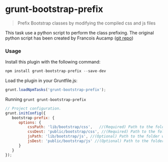 grunt-bootstrap-prefix
================

> Prefix Bootstrap classes by modifying the compiled css and js files

This task use a python script to perform the class prefixing.
The original python script has been created by Francois Aucamp ([git repo](https://github.com/faucamp/bootstrap_namespace_prefixer))


### Usage
Install this plugin with the following command:

```js
npm install grunt-bootstrap-prefix --save-dev
```

Load the plugin in your Gruntfile.js:

```js
grunt.loadNpmTasks('grunt-bootstrap-prefix');
```

Running `grunt grunt-bootstrap-prefix`

```js
// Project configuration.
grunt.initConfig({
   bootstrap-prefix: {
      options: {
          cssPath: 'lib/bootstrap/css',   //(Required) Path to the folder where are located the bootstrap CSS files
          cssDest: 'public/bootstrap/css', //(Required) Path to the folder where will be created the prefixed CSS files
          jsPath: 'lib/bootstrap/js', //(Optional) Path to the folder where are located the bootstrap JS files
          jsDest: 'public/bootstrap/js' //(Optional) Path to the folder where will be created the prefixed JS files
      }
   }
});
```